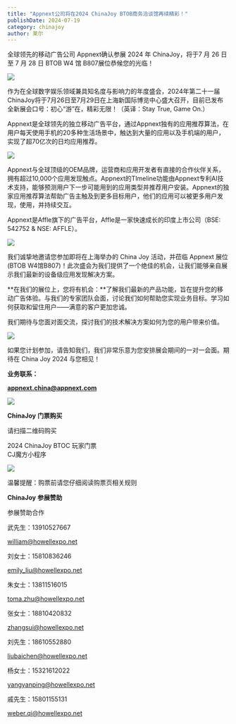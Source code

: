 ```yaml
---
title: "Appnext公司将在2024 ChinaJoy BTOB商务洽谈馆再续精彩！"
publishDate: 2024-07-19
category: chinajoy
author: 莱尔
---
```


全球领先的移动广告公司 Appnext确认参展 2024 年 ChinaJoy，将于7 月 26 日至 7 月 28 日 BTOB W4 馆 B807展位恭候您的光临！

![](https://ec-net-1251389766.cos.ap-shanghai.myqcloud.com/wp-content/uploads/2024/07/20240719143023440.png)

作为在全球数字娱乐领域兼具知名度与影响力的年度盛会，2024年第二十一届ChinaJoy将于7月26日至7月29日在上海新国际博览中心盛大召开，目前已发布全新展会口号：初心“游”在，精彩无限！（英译：Stay True, Game On.）

Appnext是全球领先的独立移动广告平台，通过Appnext独有的应用推荐算法，在用户每天使用手机的20多种生活场景中，触达到大量的应用以及手机端的用户，实现了超70亿次的日均应用推荐。

![](https://ec-net-1251389766.cos.ap-shanghai.myqcloud.com/wp-content/uploads/2024/07/20240719143025257.png)

Appnext与全球顶级的OEM品牌，运营商和应用开发者有直接的合作伙伴关系，拥有超过10,000个应用发现触点。Appnext的TImeline功能由Appnext专利AI技术支持，能够预测用户下一步可能用到的应用类型并推荐用户安装。Appnext的独家应用推荐算法帮助广告主触及到更多目标用户，他们的应用可以被更多用户发现，使用，并持续交互。

Appnext是Affle旗下的广告平台，Affle是一家快速成长的印度上市公司（BSE: 542752 & NSE: AFFLE）。

![](https://ec-net-1251389766.cos.ap-shanghai.myqcloud.com/wp-content/uploads/2024/07/20240719143028226.png)

我们诚挚地邀请您参加即将在上海举办的 China Joy 活动，并莅临 Appnext 展位(BTOB W4馆B807)！此次盛会为我们提供了一个绝佳的机会，让我们能够亲自展示我们最新的设备级应用发现解决方案。

**在我们的展位上，您将有机会：**了解我们最新的产品功能，旨在提升您的移动广告体验。与我们的专家团队会面，讨论我们如何帮助您实现业务目标。学习如何获取和留住用户——满意的客户更加忠诚。

我们期待与您面对面交流，探讨我们的技术解决方案如何为您的用户带来价值。

![](https://ec-net-1251389766.cos.ap-shanghai.myqcloud.com/wp-content/uploads/2024/07/20240719143032288.png)

如果您计划参加，请告知我们，我们非常乐意为您安排展会期间的一对一会面。期待在 China Joy 2024 与您相见！

**业务联系：**

**appnext.china@appnext.com**

![](https://ec-net-1251389766.cos.ap-shanghai.myqcloud.com/wp-content/uploads/2024/07/20240719143035643.png)

**ChinaJoy** **门票购买**

请扫描二维码购买

2024 ChinaJoy BTOC 玩家门票  
CJ魔方小程序  

![](https://ec-net-1251389766.cos.ap-shanghai.myqcloud.com/wp-content/uploads/2024/07/20240719143041658.png)

  
  

温馨提醒：购票前请您仔细阅读购票页相关规则  
  

**ChinaJoy** **参展赞助**

参展赞助合作

武先生：13910527667

[william@howellexpo.net](mailto:william@howellexpo.net)

刘女士：15810836246

[emily\_liu@howellexpo.net](mailto:emily_liu@howellexpo.net)

朱女士：13811516015

[toma.zhu@howellexpo.net](mailto:toma.zhu@howellexpo.net)

张女士：18810420832

[zhangsui@howellexpo.net](mailto:zhangsui@howellexpo.net)

刘先生：18610552880

[liubaichen@howellexpo.net](mailto:liubaichen@howellexpo.net)

杨女士：15321612022

[yangyanping@howellexpo.net](mailto:yangyanping@howellexpo.net)

戚先生：15801155131

weber.qi@howellexpo.net
